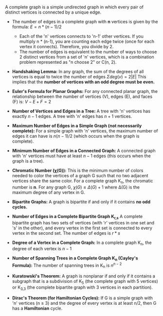 A complete graph is a simple undirected graph in which every pair of distinct vertices is connected by a unique edge.

- The number of edges in a complete graph with **n** vertices is given by the formula: $E = n * (n - 1) / 2$

	*   Each of the 'n' vertices connects to 'n-1' other vertices. If you multiply n * (n-1), you are counting each edge twice (once for each vertex it connects). Therefore, you divide by 2.
	*   The number of edges is equivalent to the number of ways to choose 2 distinct vertices from a set of 'n' vertices, which is a combination problem represented as "n choose 2" or  C(n, 2).

*   **Handshaking Lemma:** In any graph, the sum of the degrees of all vertices is equal to twice the number of edges 
	  $Σ deg(v) = 2|E|$
	  This implies that the **number of vertices with an odd degree must be even.**

*   **Euler's Formula for Planar Graphs:** For any connected planar graph, the relationship between the number of vertices (V), edges (E), and faces (F) is: 
	  $V - E + F = 2$

*   **Number of Vertices and Edges in a Tree:** 
	  A tree with 'n' vertices has exactly $n-1$ edges. 
	  A tree with 'n' edges has $n+1$ vertices.


*   **Maximum Number of Edges in a Simple Graph (not necessarily complete):** 
	  For a simple graph with 'n' vertices, the maximum number of edges it can have is $n(n-1)/2$ 
	  (which occurs when the graph is complete).

*   **Minimum Number of Edges in a Connected Graph:** A connected graph with 'n' vertices must have at least 
	  $n-1$ edges 
	  (this occurs when the graph is a tree).

*   **Chromatic Number (χ(G)):** This is the minimum number of colors needed to color the vertices of a graph G such that no two adjacent vertices share the same color. For a complete graph K<sub>n</sub>, the chromatic number is **n**. For any graph G, 
	  $χ(G) ≤ Δ(G) + 1$
	   where Δ(G) is the maximum degree of any vertex in G.

*   **Bipartite Graphs:** A graph is bipartite if and only if it contains **no odd cycles.**

*   **Number of Edges in a Complete Bipartite Graph K<sub>r,s</sub>**  A complete bipartite graph has two sets of vertices (with 'r' vertices in one set and 's' in the other), and every vertex in the first set is connected to every vertex in the second set. The number of edges is 
	  $r * s$

*   **Degree of a Vertex in a Complete Graph:** In a complete graph K<sub>n</sub>, the degree of each vertex is 
	  $n-1$

*   **Number of Spanning Trees in a Complete Graph K<sub>n</sub> (Cayley's Formula):** The number of spanning trees in K<sub>n</sub> is 
	  $n^{n-2}$
*   **Kuratowski's Theorem:** A graph is nonplanar if and only if it contains a subgraph that is a subdivision of 
	  K<sub>5</sub> (the complete graph with 5 vertices) 
		  or K<sub>3,3</sub> (the complete bipartite graph with 3 vertices in each partition).

*   **Dirac's Theorem (for Hamiltonian Cycles):** If G is a simple graph with 'n' vertices (n ≥ 3) and the degree of every vertex is at least n/2, then G has a **Hamiltonian** cycle.
